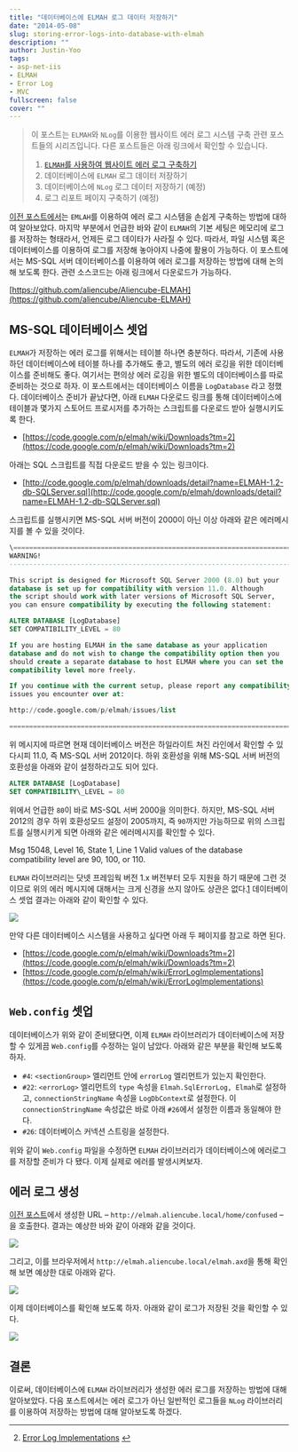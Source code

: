```yaml
---
title: "데이터베이스에 ELMAH 로그 데이터 저장하기"
date: "2014-05-08"
slug: storing-error-logs-into-database-with-elmah
description: ""
author: Justin-Yoo
tags:
- asp-net-iis
- ELMAH
- Error Log
- MVC
fullscreen: false
cover: ""
---
```


> 이 포스트는 `ELMAH`와 `NLog`를 이용한 웹사이트 에러 로그 시스템 구축 관련 포스트들의 시리즈입니다. 다른 포스트들은 아래 링크에서 확인할 수 있습니다.
> 
> 1. [`ELMAH`를 사용하여 웹사이트 에러 로그 구축하기](http://blog.aliencube.org/ko/2014/05/07/logging-website-logs-with-elmah)
> 2. 데이터베이스에 `ELMAH` 로그 데이터 저장하기
> 3. 데이터베이스에 `NLog` 로그 데이터 저장하기 (예정)
> 4. 로그 리포트 페이지 구축하기 (예정)

[이전 포스트에서](http://blog.aliencube.org/ko/2014/05/07/logging-website-logs-with-elmah)는 `EMLAH`를 이용하여 에러 로그 시스템을 손쉽게 구축하는 방법에 대하여 알아보았다. 마지막 부분에서 언급한 바와 같이 `ELMAH`의 기본 세팅은 메모리에 로그를 저장하는 형태라서, 언제든 로그 데이타가 사라질 수 있다. 따라서, 파일 시스템 혹은 데이터베이스를 이용하여 로그를 저장해 놓아야지 나중에 활용이 가능하다. 이 포스트에서는 MS-SQL 서버 데이터베이스를 이용하여 에러 로그를 저장하는 방법에 대해 논의해 보도록 한다. 관련 소스코드는 아래 링크에서 다운로드가 가능하다.

[https://github.com/aliencube/Aliencube-ELMAH](https://github.com/aliencube/Aliencube-ELMAH)

## MS-SQL 데이터베이스 셋업

`ELMAH`가 저장하는 에러 로그를 위해서는 테이블 하나면 충분하다. 따라서, 기존에 사용하던 데이터베이스에 테이블 하나를 추가해도 좋고, 별도의 에러 로깅을 위한 데이터베이스를 준비해도 좋다. 여기서는 편의상 에러 로깅을 위한 별도의 데이터베이스를 따로 준비하는 것으로 하자. 이 포스트에서는 데이터베이스 이름을 `LogDatabase` 라고 정했다. 데이터베이스 준비가 끝났다면, 아래 `ELMAH` 다운로드 링크를 통해 데이터베이스에 테이블과 몇가지 스토어드 프로시저를 추가하는 스크립트를 다운로드 받아 실행시키도록 한다.

- [https://code.google.com/p/elmah/wiki/Downloads?tm=2](https://code.google.com/p/elmah/wiki/Downloads?tm=2)

아래는 SQL 스크립트를 직접 다운로드 받을 수 있는 링크이다.

- [http://code.google.com/p/elmah/downloads/detail?name=ELMAH-1.2-db-SQLServer.sql](http://code.google.com/p/elmah/downloads/detail?name=ELMAH-1.2-db-SQLServer.sql)

스크립트를 실행시키면 MS-SQL 서버 버전이 2000이 아닌 이상 아래와 같은 에러메시지를 볼 수 있을 것이다.

```sql
\===========================================================================
WARNING! 
---------------------------------------------------------------------------

This script is designed for Microsoft SQL Server 2000 (8.0) but your 
database is set up for compatibility with version 11.0. Although 
the script should work with later versions of Microsoft SQL Server, 
you can ensure compatibility by executing the following statement:

ALTER DATABASE [LogDatabase] 
SET COMPATIBILITY_LEVEL = 80

If you are hosting ELMAH in the same database as your application 
database and do not wish to change the compatibility option then you 
should create a separate database to host ELMAH where you can set the 
compatibility level more freely.

If you continue with the current setup, please report any compatibility 
issues you encounter over at:

http://code.google.com/p/elmah/issues/list

===========================================================================
```

위 메시지에 따르면 현재 데이터베이스 버전은 하일라이트 쳐진 라인에서 확인할 수 있다시피 11.0, 즉 MS-SQL 서버 2012이다. 하위 호환성을 위해 MS-SQL 서버 버전의 호환성을 아래와 같이 설정하라고도 되어 있다.

```sql
ALTER DATABASE [LogDatabase] 
SET COMPATIBILITY\_LEVEL = 80
```

위에서 언급한 `80`이 바로 MS-SQL 서버 2000을 의미한다. 하지만, MS-SQL 서버 2012의 경우 하위 호환성모드 설정이 2005까지, 즉 `90`까지만 가능하므로 위의 스크립트를 실행시키게 되면 아래와 같은 에러메시지를 확인할 수 있다.

Msg 15048, Level 16, State 1, Line 1
Valid values of the database compatibility level are 90, 100, or 110.

`ELMAH` 라이브러리는 닷넷 프레임웍 버전 1.x 버전부터 모두 지원을 하기 때문에 그런 것이므로 위의 에러 메시지에 대해서는 크게 신경을 쓰지 않아도 상관은 없다.[1](#fn-201-1) 데이터베이스 셋업 결과는 아래와 같이 확인할 수 있다.

![](https://sa0blogs.blob.core.windows.net/aliencube/2014/05/elmah-07.png)

만약 다른 데이터베이스 시스템을 사용하고 싶다면 아래 두 페이지를 참고로 하면 된다.

- [https://code.google.com/p/elmah/wiki/Downloads?tm=2](https://code.google.com/p/elmah/wiki/Downloads?tm=2)
- [https://code.google.com/p/elmah/wiki/ErrorLogImplementations](https://code.google.com/p/elmah/wiki/ErrorLogImplementations)

## `Web.config` 셋업

데이터베이스가 위와 같이 준비됐다면, 이제 `ELMAH` 라이브러리가 데이터베이스에 저장할 수 있게끔 `Web.config`를 수정하는 일이 남았다. 아래와 같은 부분을 확인해 보도록 하자.

- `#4`: `<sectionGroup>` 엘리먼트 안에 `errorLog` 엘리먼트가 있는지 확인한다.
- `#22`: `<errorLog>` 엘리먼트의 `type` 속성을 `Elmah.SqlErrorLog, Elmah`로 설정하고, `connectionStringName` 속성을 `LogDbContext`로 설정한다. 이 `connectionStringName` 속성값은 바로 아래 `#26`에서 설정한 이름과 동일해야 한다.
- `#26`: 데이터베이스 커넥션 스트링을 설정한다.

위와 같이 `Web.config` 파일을 수정하면 `ELMAH` 라이브러리가 데이터베이스에 에러로그를 저장할 준비가 다 됐다. 이제 실제로 에러를 발생시켜보자.

## 에러 로그 생성

[이전 포스트](http://blog.aliencube.org/ko/2014/05/07/logging-website-logs-with-elmah)에서 생성한 URL – `http://elmah.aliencube.local/home/confused` – 을 호출한다. 결과는 예상한 바와 같이 아래와 같을 것이다.

![](https://sa0blogs.blob.core.windows.net/aliencube/2014/05/elmah-05.png)

그리고, 이를 브라우저에서 `http://elmah.aliencube.local/elmah.axd`을 통해 확인해 보면 예상한 대로 아래와 같다.

![](https://sa0blogs.blob.core.windows.net/aliencube/2014/05/elmah-06.png)

이제 데이터베이스를 확인해 보도록 하자. 아래와 같이 로그가 저장된 것을 확인할 수 있다.

![](https://sa0blogs.blob.core.windows.net/aliencube/2014/05/elmah-08.png)

## 결론

이로써, 데이터베이스에 `ELMAH` 라이브러리가 생성한 에러 로그를 저장하는 방법에 대해 알아보았다. 다음 포스트에서는 에러 로그가 아닌 일반적인 로그들을 `NLog` 라이브러리를 이용하여 저장하는 방법에 대해 알아보도록 하겠다.

* * *

2. [Error Log Implementations](https://code.google.com/p/elmah/wiki/ErrorLogImplementations#Enterprise-Level_Relational_Databases) [↩](#fnref-201-1)

